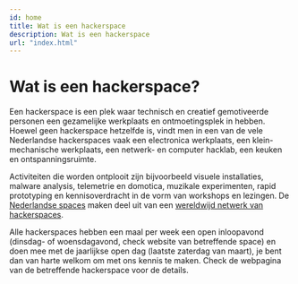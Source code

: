 ```yaml
---
id: home
title: Wat is een hackerspace
description: Wat is een hackerspace
url: "index.html"
---
```


# Wat is een hackerspace?

Een hackerspace is een plek waar technisch en creatief gemotiveerde personen een gezamelijke
werkplaats en ontmoetingsplek in hebben. Hoewel geen hackerspace hetzelfde is, vindt men in
een van de vele Nederlandse hackerspaces vaak een electronica werkplaats,
een klein-mechanische werkplaats, een netwerk- en computer hacklab, een keuken en ontspanningsruimte.

Activiteiten die worden ontplooit zijn bijvoorbeeld visuele installaties, malware analysis,
telemetrie en domotica, muzikale experimenten, rapid prototyping en kennisoverdracht in de vorm
van workshops en lezingen. De [Nederlandse spaces](/kaart) maken deel uit van een [wereldwijd netwerk van hackerspaces](http://www.hackerspaces.org).

Alle hackerspaces hebben een maal per week een open inloopavond (dinsdag- of woensdagavond,
check website van betreffende space) en doen mee met de jaarlijkse open dag (laatste zaterdag
van maart), je bent dan van harte welkom om met ons kennis te maken.
Check de webpagina van de betreffende hackerspace voor de details.